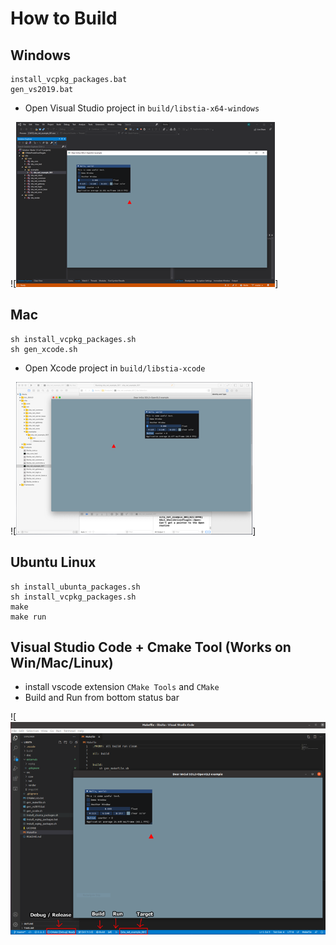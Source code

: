 # How to Build 

## Windows
```
install_vcpkg_packages.bat
gen_vs2019.bat
```
- Open Visual Studio project in `build/libstia-x64-windows`

![[<img src="doc/screenshot/2021-03-17_Project_Setup-Windows-quad.png">](doc/screenshot/2021-03-17_Project_Setup-Windows.png)]

## Mac
```
sh install_vcpkg_packages.sh
sh gen_xcode.sh
```
- Open Xcode project in `build/libstia-xcode`

![[<img src="doc/screenshot/2021-03-17_Project_Setup-Mac-quad.png">](doc/screenshot/2021-03-17_Project_Setup-Mac.png)]

## Ubuntu Linux
```
sh install_ubunta_packages.sh
sh install_vcpkg_packages.sh
make
make run
```

## Visual Studio Code + Cmake Tool (Works on Win/Mac/Linux)
- install vscode extension `CMake Tools` and `CMake`
- Build and Run from bottom status bar

![[<img src="doc/screenshot/2021-03-17_Project_Setup-Linux-half.png">](doc/screenshot/2021-03-17_Project_Setup-Linux.png)